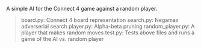 A simple AI for the Connect 4 game against a random player.

>board.py: Connect 4 board representation
>search.py: Negamax adverserial search
>player.py: Alpha-beta pruning
>random_player.py: A player that makes random moves
>test.py: Tests above files and runs a game of the AI vs. random player
